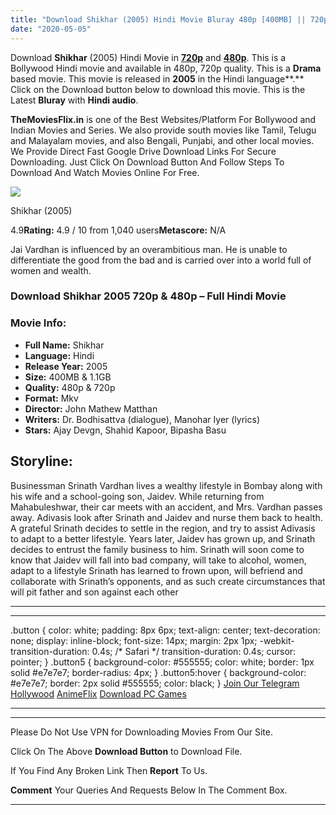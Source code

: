 ```yaml
---
title: "Download Shikhar (2005) Hindi Movie Bluray 480p [400MB] || 720p [1.1GB] ||"
date: "2020-05-05"
---
```


Download **Shikhar** (2005) Hindi Movie in [**720p**](https://1moviesflix.com/720p-movies/) and **[480p](https://1moviesflix.com/480p-movies/)**. This is a Bollywood Hindi movie and available in 480p, 720p quality. This is a **Drama** based movie. This movie is released in **2005** in the Hindi language**.** Click on the Download button below to download this movie. This is the Latest **Bluray** with **Hindi audio**.

**TheMoviesFlix.in** is one of the Best Websites/Platform For Bollywood and Indian Movies and Series. We also provide south movies like Tamil, Telugu and Malayalam movies, and also Bengali, Punjabi, and other local movies. We Provide Direct Fast Google Drive Download Links For Secure Downloading. Just Click On Download Button And Follow Steps To Download And Watch Movies Online For Free.

[![](https://m.media-amazon.com/images/M/MV5BMmQzYzZlYzAtOGY1Ni00NDU3LTkzMjUtZmY4N2Y2MmI4ZDM0XkEyXkFqcGdeQXVyNDUzOTQ5MjY@._V1_SX300.jpg)](https://www.imdb.com/title/tt0475627/ "Shikhar")

Shikhar (2005)

4.9**Rating:** 4.9 / 10 from 1,040 users**Metascore:** N/A

Jai Vardhan is influenced by an overambitious man. He is unable to differentiate the good from the bad and is carried over into a world full of women and wealth.

### Download Shikhar 2005 720p & 480p – Full Hindi Movie

### Movie Info:

- **Full Name:** Shikhar
- **Language:** Hindi
- **Release Year:** 2005
- **Size:** 400MB & 1.1GB
- **Quality:** 480p & 720p
- **Format:** Mkv
- **Director:** John Mathew Matthan
- **Writers:** Dr. Bodhisattva (dialogue), Manohar Iyer (lyrics)
- **Stars:** Ajay Devgn, Shahid Kapoor, Bipasha Basu

## Storyline:

Businessman Srinath Vardhan lives a wealthy lifestyle in Bombay along with his wife and a school-going son, Jaidev. While returning from Mahabuleshwar, their car meets with an accident, and Mrs. Vardhan passes away. Adivasis look after Srinath and Jaidev and nurse them back to health. A grateful Srinath decides to settle in the region, and try to assist Adivasis to adapt to a better lifestyle. Years later, Jaidev has grown up, and Srinath decides to entrust the family business to him. Srinath will soon come to know that Jaidev will fall into bad company, will take to alcohol, women, adapt to a lifestyle Srinath has learned to frown upon, will befriend and collaborate with Srinath’s opponents, and as such create circumstances that will pit father and son against each other

* * *

* * *

.button { color: white; padding: 8px 6px; text-align: center; text-decoration: none; display: inline-block; font-size: 14px; margin: 2px 1px; -webkit-transition-duration: 0.4s; /\* Safari \*/ transition-duration: 0.4s; cursor: pointer; } .button5 { background-color: #555555; color: white; border: 1px solid #e7e7e7; border-radius: 4px; } .button5:hover { background-color: #e7e7e7; border: 2px solid #555555; color: black; } [Join Our Telegram](http://gdrivepro.xyz/join.php) [Hollywood](https://moviesverse.com/) [AnimeFlix](https://animeflix.in/) [Download PC Games](https://gamesflix.net/)  

* * *

* * *

  

Please Do Not Use VPN for Downloading Movies From Our Site.

Click On The Above **Download Button** to Download File.

If You Find Any Broken Link Then **Report** To Us.

**Comment** Your Queries And Requests Below In The Comment Box.

* * *
